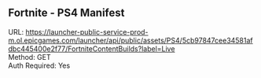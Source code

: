 ## Fortnite - PS4 Manifest

URL: https://launcher-public-service-prod-m.ol.epicgames.com/launcher/api/public/assets/PS4/5cb97847cee34581afdbc445400e2f77/FortniteContentBuilds?label=Live \
Method: GET \
Auth Required: Yes
